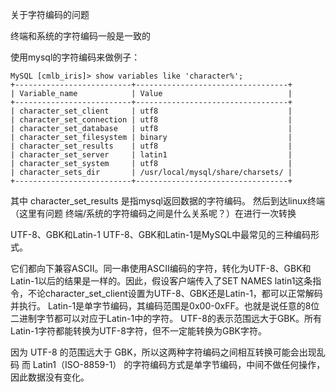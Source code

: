 关于字符编码的问题

终端和系统的字符编码一般是一致的

使用mysql的字符编码来做例子：
```shell
MySQL [cmlb_iris]> show variables like 'character%';
+--------------------------+----------------------------------+
| Variable_name            | Value                            |
+--------------------------+----------------------------------+
| character_set_client     | utf8                             |
| character_set_connection | utf8                             |
| character_set_database   | utf8                             |
| character_set_filesystem | binary                           |
| character_set_results    | utf8                             |
| character_set_server     | latin1                           |
| character_set_system     | utf8                             |
| character_sets_dir       | /usr/local/mysql/share/charsets/ |
+--------------------------+----------------------------------+
```
其中 character_set_results 是指mysql返回数据的字符编码。
然后到达linux终端（这里有问题 终端/系统的字符编码之间是什么关系呢？）在进行一次转换

UTF-8、GBK和Latin-1
UTF-8、GBK和Latin-1是MySQL中最常见的三种编码形式。

它们都向下兼容ASCII。同一串使用ASCII编码的字符，转化为UTF-8、GBK和Latin-1以后的结果是一样的。因此，假设客户端传入了SET NAMES latin1这条指令，不论character_set_client设置为UTF-8、GBK还是Latin-1，都可以正常解码并执行。
Latin-1是单字节编码，其编码范围是0x00-0xFF。也就是说任意的8位二进制字节都可以对应于Latin-1中的字符。
UTF-8的表示范围远大于GBK。所有Latin-1字符都能转换为UTF-8字符，但不一定能转换为GBK字符。

因为 UTF-8 的范围远大于 GBK，所以这两种字符编码之间相互转换可能会出现乱码
而 Latin1（ISO-8859-1） 的字符编码方式是单字节编码，中间不做任何操作，因此数据没有变化。

